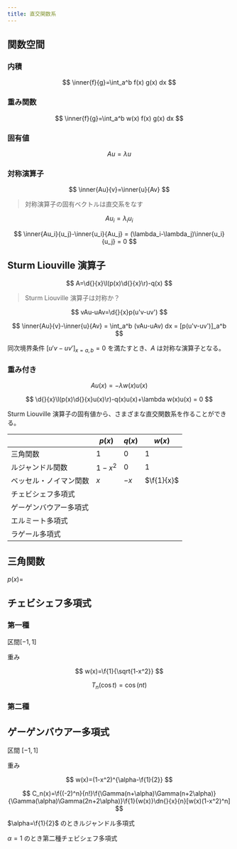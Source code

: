 ```yaml
---
title: 直交関数系
---
```


## 関数空間

### 内積

$$
\inner{f}{g}=\int_a^b f(x) g(x) dx
$$

### 重み関数

$$
\inner{f}{g}=\int_a^b w(x) f(x) g(x) dx
$$

### 固有値

$$
Au=\lambda u
$$

### 対称演算子

$$
\inner{Au}{v}=\inner{u}{Av}
$$

> 対称演算子の固有ベクトルは直交系をなす

$$
Au_i=\lambda_i u_i
$$

$$
\inner{Au_i}{u_j}-\inner{u_i}{Au_j} = (\lambda_i-\lambda_j)\inner{u_i}{u_j} = 0
$$

## Sturm Liouville 演算子

$$
A=\d{}{x}\l(p(x)\d{}{x}\r)-q(x)
$$

> Sturm Liouville 演算子は対称か？

$$
vAu-uAv=\d{}{x}p(u'v-uv')
$$

$$
\inner{Au}{v}-\inner{u}{Av} = \int_a^b (vAu-uAv) dx = [p(u'v-uv')]_a^b
$$

同次境界条件 $[u'v-uv']_{x=a,b}=0$ を満たすとき、$A$ は対称な演算子となる。

### 重み付き

$$
Au(x)=-\lambda w(x) u(x)
$$

$$
\d{}{x}\l(p(x)\d{}{x}u(x)\r)-q(x)u(x)+\lambda w(x)u(x) = 0
$$

Sturm Liouville 演算子の固有値から、さまざまな直交関数系を作ることができる。

|                        | $p(x)$  | $q(x)$ | $w(x)$     |
| ---------------------- | ------- | ------ | ---------- |
| 三角関数               | $1$     | $0$    | $1$        |
| ルジャンドル関数       | $1-x^2$ | $0$    | $1$        |
| ベッセル・ノイマン関数 | $x$     | $-x$   | $\f{1}{x}$ |
| チェビシェフ多項式     |         |        |            |
| ゲーゲンバウアー多項式 |         |        |            |
| エルミート多項式       |         |        |            |
| ラゲール多項式         |         |        |            |

## 三角関数

$p(x)=$

## チェビシェフ多項式

### 第一種

区間$[-1,1]$

重み

$$
w(x)=\f{1}{\sqrt{1-x^2}}
$$

$$
T_n(\cos t) = \cos(n t)
$$

### 第二種

## ゲーゲンバウアー多項式

区間 $[-1,1]$

重み

$$
w(x)=(1-x^2)^{\alpha-\f{1}{2}}
$$

$$
C_n(x)=\f{(-2)^n}{n!}\f{\Gamma(n+\alpha)\Gamma(n+2\alpha)}{\Gamma(\alpha)\Gamma(2n+2\alpha)}\f{1}{w(x)}\dn{}{x}{n}[w(x)(1-x^2)^n]
$$

$\alpha=\f{1}{2}$ のときルジャンドル多項式

$\alpha=1$ のとき第二種チェビシェフ多項式
